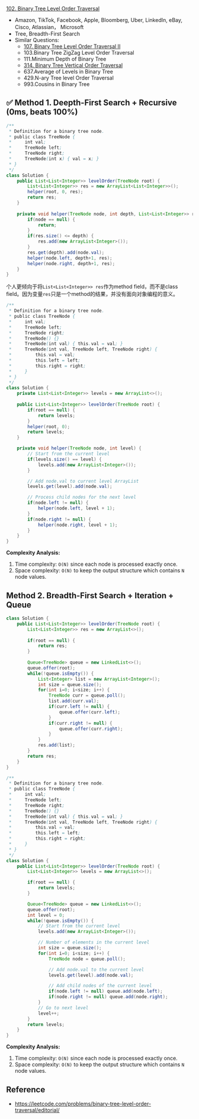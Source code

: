 [102. Binary Tree Level Order Traversal](https://leetcode.com/problems/binary-tree-level-order-traversal/)

* Amazon, TikTok, Facebook, Apple, Bloomberg, Uber, LinkedIn, eBay, Cisco, Atlassian， Microsoft
* Tree, Breadth-First Search
* Similar Questions:
    * [107. Binary Tree Level Order Traversal II](https://leetcode.com/problems/binary-tree-level-order-traversal-ii/)
    * 103.Binary Tree ZigZag Level Order Traversal
    * 111.Minimum Depth of Binary Tree
    * [314. Binary Tree Vertical Order Traversal](https://leetcode.com/problems/binary-tree-vertical-order-traversal/)
    * 637.Average of Levels in Binary Tree
    * 429.N-ary Tree level Order Traversal
    * 993.Cousins in Binary Tree


## ✅ Method 1. Deepth-First Search + Recursive (0ms, beats 100%)
```java
/**
 * Definition for a binary tree node.
 * public class TreeNode {
 *     int val;
 *     TreeNode left;
 *     TreeNode right;
 *     TreeNode(int x) { val = x; }
 * }
 */
class Solution {
    public List<List<Integer>> levelOrder(TreeNode root) {
        List<List<Integer>> res = new ArrayList<List<Integer>>();
        helper(root, 0, res);
        return res;
    }
    
    private void helper(TreeNode node, int depth, List<List<Integer>> res) {
        if(node == null) {
            return;
        }
        if(res.size() <= depth) {
            res.add(new ArrayList<Integer>());
        }
        res.get(depth).add(node.val);
        helper(node.left, depth+1, res);
        helper(node.right, depth+1, res);
    }
}
```
个人更倾向于将`List<List<Integer>> res`作为method field，而不是class field。因为变量`res`只是一个method的结果，并没有面向对象编程的意义。


```Java
/**
 * Definition for a binary tree node.
 * public class TreeNode {
 *     int val;
 *     TreeNode left;
 *     TreeNode right;
 *     TreeNode() {}
 *     TreeNode(int val) { this.val = val; }
 *     TreeNode(int val, TreeNode left, TreeNode right) {
 *         this.val = val;
 *         this.left = left;
 *         this.right = right;
 *     }
 * }
 */
class Solution {
    private List<List<Integer>> levels = new ArrayList<>();
    
    public List<List<Integer>> levelOrder(TreeNode root) {
        if(root == null) {
            return levels;
        }
        helper(root, 0);
        return levels;
    }

    private void helper(TreeNode node, int level) {
        // Start from the current level
        if(levels.size() == level) {
            levels.add(new ArrayList<Integer>());
        }

        // Add node.val to current level ArrayList
        levels.get(level).add(node.val);

        // Process child nodes for the next level
        if(node.left != null) {
            helper(node.left, level + 1);
        } 
        if(node.right != null) {
            helper(node.right, level + 1);
        }
    }
}
```
**Complexity Analysis:**
1. Time complexity: `O(N)` since each node is processed exactly once.
2. Space complexity: `O(N)` to keep the output structure which contains `N` node values.


## Method 2. Breadth-First Search + Iteration + Queue
```java
class Solution {
    public List<List<Integer>> levelOrder(TreeNode root) {
        List<List<Integer>> res = new ArrayList<>();
        
        if(root == null) {
            return res;
        }
        
        Queue<TreeNode> queue = new LinkedList<>();
        queue.offer(root);
        while(!queue.isEmpty()) {
            List<Integer> list = new ArrayList<Integer>();
            int size = queue.size();
            for(int i=0; i<size; i++) {
                TreeNode curr = queue.poll();
                list.add(curr.val);
                if(curr.left != null) {
                    queue.offer(curr.left);
                }
                if(curr.right != null) {
                    queue.offer(curr.right);
                }
            }
            res.add(list);
        }
        return res;
    }
}
```


```Java
/**
 * Definition for a binary tree node.
 * public class TreeNode {
 *     int val;
 *     TreeNode left;
 *     TreeNode right;
 *     TreeNode() {}
 *     TreeNode(int val) { this.val = val; }
 *     TreeNode(int val, TreeNode left, TreeNode right) {
 *         this.val = val;
 *         this.left = left;
 *         this.right = right;
 *     }
 * }
 */
class Solution {
    public List<List<Integer>> levelOrder(TreeNode root) {
        List<List<Integer>> levels = new ArrayList<>();

        if(root == null) {
            return levels;
        }

        Queue<TreeNode> queue = new LinkedList<>();
        queue.offer(root);
        int level = 0;
        while(!queue.isEmpty()) {
            // Start from the current level
            levels.add(new ArrayList<Integer>());

            // Number of elements in the current level
            int size = queue.size();
            for(int i=0; i<size; i++) {
                TreeNode node = queue.poll();

                // Add node.val to the current level
                levels.get(level).add(node.val);

                // Add child nodes of the current level
                if(node.left != null) queue.add(node.left);
                if(node.right != null) queue.add(node.right);
            }
            // Go to next level
            level++;
        }
        return levels;
    }
}
```
**Complexity Analysis:**
1. Time complexity: `O(N)` since each node is processed exactly once.
2. Space complexity: `O(N)` to keep the output structure which contains `N` node values.


## Reference
* https://leetcode.com/problems/binary-tree-level-order-traversal/editorial/